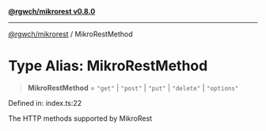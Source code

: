 [**@rgwch/mikrorest v0.8.0**](../README.md)

***

[@rgwch/mikrorest](../globals.md) / MikroRestMethod

# Type Alias: MikroRestMethod

> **MikroRestMethod** = `"get"` \| `"post"` \| `"put"` \| `"delete"` \| `"options"`

Defined in: index.ts:22

The HTTP methods supported by MikroRest
